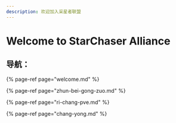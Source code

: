 ```yaml
---
description: 欢迎加入采星者联盟
---
```


# Welcome to StarChaser Alliance

## 导航：

{% page-ref page="welcome.md" %}

{% page-ref page="zhun-bei-gong-zuo.md" %}

{% page-ref page="ri-chang-pve.md" %}

{% page-ref page="chang-yong.md" %}



